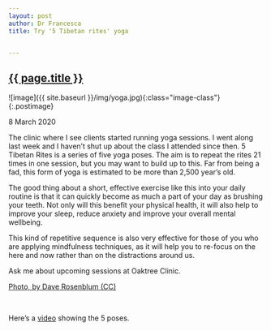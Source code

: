 ```yaml
---
layout: post
author: Dr Francesca
title: Try '5 Tibetan rites' yoga


---
```

 <h2 class="postheader"><a href="{{ site.baseurl }}/{{ page.url }}">{{ page.title }}</a></h2>


![image]({{ site.baseurl }}/img/yoga.jpg){:class="image-class"}{:.postimage}
<p class="blogdate">8 March 2020</p>

<p class="blogcopy">The clinic where I see clients started running yoga sessions. I went along last week and I haven’t shut up about the class I attended since then. 5 Tibetan Rites is a series of five yoga poses. The aim is to repeat the rites 21 times in one session, but you may want to build up to this. Far from being a fad, this form of yoga is estimated to be more than 2,500 year’s old.</p>

<p class="blogcopy">The good thing about a short, effective exercise like this into your daily routine is that it can quickly become as much a part of your day as brushing your teeth. Not only will this benefit your physical health, it will also help to improve your sleep, reduce anxiety and improve your overall mental wellbeing.</p>

<p class="blogcopy">This kind of repetitive sequence is also very effective for those of you who are applying mindfulness techniques, as it will help you to re-focus on the here and now rather than on the distractions around us. </p>

<p class="blogcopy">
Ask me about upcoming sessions at Oaktree Clinic. 
</p>

<p class="blogcopy"><a href="https://www.flickr.com/photos/daverose215/9707554768">Photo, by Dave Rosenblum (CC)</a></p>
<br>
<p class="blogcopy">Here’s a <a href="https://m.youtube.com/watch?feature=youtu.be&v=71jaJu0dc98">video</a> showing the 5 poses.</p>

<div class="sharethis-inline-share-buttons"></div>
<br>
